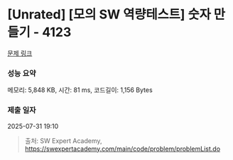 # [Unrated] [모의 SW 역량테스트] 숫자 만들기 - 4123 

[문제 링크](https://swexpertacademy.com/main/code/problem/problemDetail.do?contestProbId=AWJRxtsKDKIDFAXc) 

### 성능 요약

메모리: 5,848 KB, 시간: 81 ms, 코드길이: 1,156 Bytes

### 제출 일자

2025-07-31 19:10



> 출처: SW Expert Academy, https://swexpertacademy.com/main/code/problem/problemList.do